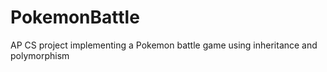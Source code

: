 # PokemonBattle
AP CS project implementing a Pokemon battle game using inheritance and polymorphism
